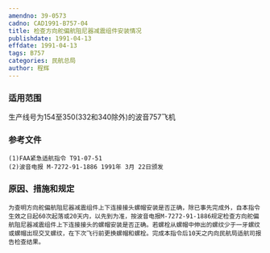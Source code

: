 ```yaml
---
amendno: 39-0573
cadno: CAD1991-B757-04
title: 检查方向舵偏航阻尼器减震组件安装情况
publishdate: 1991-04-13
effdate: 1991-04-13
tags: B757
categories: 民航总局
author: 程辉
---
```


### 适用范围 
生产线号为154至350(332和340除外)的波音757飞机

<!--more-->
### 参考文件
    (1)FAA紧急适航指令 T91-07-51 
    (2)波音电报 M-7272-91-1886 1991年 3月 22日颁发

### 原因、措施和规定 
    为查明方向舵偏航阻尼器减震组件上下连接接头螺帽安装是否正确，除已事先完成外，自本指令生效之日起60次起落或20天内，以先到为准，按波音电报M-7272-91-1886规定检查方向舵偏航阻尼器减震组件上下连接接头的螺帽安装是否正确。若螺栓从螺帽中伸出的螺纹少于一牙螺纹或螺帽出现交叉螺纹，在下次飞行前更换螺帽和螺栓。完成本指令后10天之内向民航局适航司报告检查结果。
